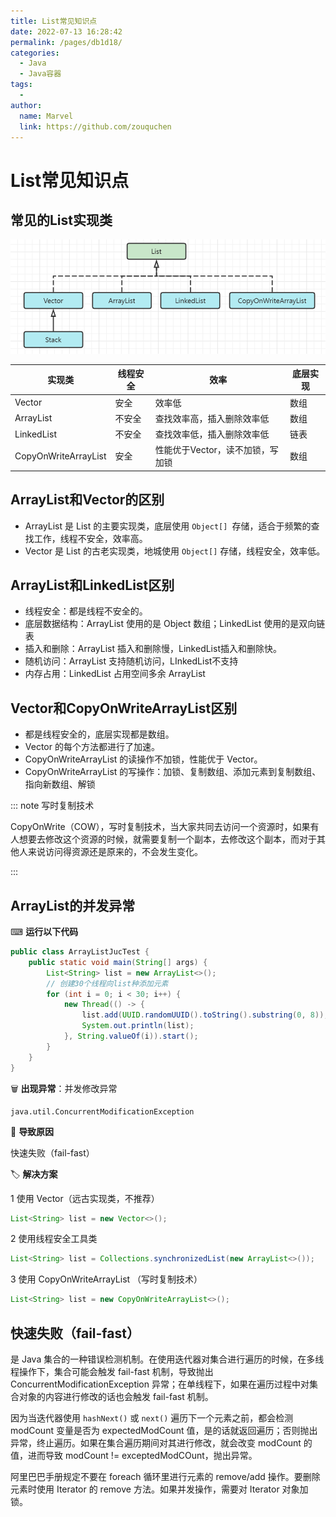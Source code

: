 ```yaml
---
title: List常见知识点
date: 2022-07-13 16:28:42
permalink: /pages/db1d18/
categories:
  - Java
  - Java容器
tags:
  - 
author: 
  name: Marvel
  link: https://github.com/zouquchen
---
```

# List常见知识点

## 常见的List实现类

<img src="https://raw.githubusercontent.com/zouquchen/Images/main/imgs/list-relation.png" alt="image-20220716211838484" style="zoom:67%;" />

| 实现类               | 线程安全 | 效率                             | 底层实现 |
| -------------------- | -------- | -------------------------------- | -------- |
| Vector               | 安全     | 效率低                           | 数组     |
| ArrayList            | 不安全   | 查找效率高，插入删除效率低       | 数组     |
| LinkedList           | 不安全   | 查找效率低，插入删除效率低       | 链表     |
| CopyOnWriteArrayList | 安全     | 性能优于Vector，读不加锁，写加锁 | 数组     |

## ArrayList和Vector的区别

- ArrayList 是 List 的主要实现类，底层使用 `Object[] `存储，适合于频繁的查找工作，线程不安全，效率高。
- Vector 是 List 的古老实现类，地城使用 `Object[]` 存储，线程安全，效率低。

## ArrayList和LinkedList区别

- 线程安全：都是线程不安全的。
- 底层数据结构：ArrayList 使用的是 Object 数组；LinkedList 使用的是双向链表
- 插入和删除：ArrayList 插入和删除慢，LinkedList插入和删除快。
- 随机访问：ArrayList 支持随机访问，LInkedList不支持
- 内存占用：LinkedList 占用空间多余 ArrayList

## Vector和CopyOnWriteArrayList区别

- 都是线程安全的，底层实现都是数组。
- Vector 的每个方法都进行了加速。
- CopyOnWriteArrayList 的读操作不加锁，性能优于 Vector。
- CopyOnWriteArrayList 的写操作：加锁、复制数组、添加元素到复制数组、指向新数组、解锁

::: note 写时复制技术

CopyOnWrite（COW），写时复制技术，当大家共同去访问一个资源时，如果有人想要去修改这个资源的时候，就需要复制一个副本，去修改这个副本，而对于其他人来说访问得资源还是原来的，不会发生变化。

::: 

## ArrayList的并发异常

⌨ **运行以下代码**

```java
public class ArrayListJucTest {
    public static void main(String[] args) {
        List<String> list = new ArrayList<>();
        // 创建30个线程向list种添加元素
        for (int i = 0; i < 30; i++) {
            new Thread(() -> {
                list.add(UUID.randomUUID().toString().substring(0, 8));
                System.out.println(list);
            }, String.valueOf(i)).start();
        }
    }
}

```

🗑 **出现异常**：并发修改异常

```
java.util.ConcurrentModificationException
```

📣 **导致原因**

快速失败（fail-fast）

🏷 **解决方案**

1 使用 Vector（远古实现类，不推荐）

```java
List<String> list = new Vector<>();
```

2 使用线程安全工具类

```java
List<String> list = Collections.synchronizedList(new ArrayList<>());
```

3 使用 CopyOnWriteArrayList （写时复制技术）

```java
List<String> list = new CopyOnWriteArrayList<>();
```

## 快速失败（fail-fast）

是 Java 集合的一种错误检测机制。在使用迭代器对集合进行遍历的时候，在多线程操作下，集合可能会触发 fail-fast 机制，导致抛出 ConcurrentModificationException 异常；在单线程下，如果在遍历过程中对集合对象的内容进行修改的话也会触发 fail-fast 机制。

因为当迭代器使用 `hashNext()` 或 `next()` 遍历下一个元素之前，都会检测 modCount 变量是否为 expectedModCount 值，是的话就返回遍历；否则抛出异常，终止遍历。如果在集合遍历期间对其进行修改，就会改变 modCount 的值，进而导致 modCount != exceptedModCOunt，抛出异常。

阿里巴巴手册规定不要在 foreach 循环里进行元素的 remove/add 操作。要删除元素时使用 Iterator 的 remove 方法。如果并发操作，需要对 Iterator 对象加锁。
